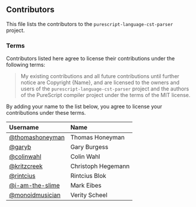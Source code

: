 ## Contributors

This file lists the contributors to the `purescript-language-cst-parser` project.

### Terms

Contributors listed here agree to license their contributions under the following terms:

> My existing contributions and all future contributions until further notice are Copyright {Name}, and are licensed to the owners and users of the `purescript-language-cst-parser` project and the authors of the PureScript compiler project under the terms of the MIT license.

By adding your name to the list below, you agree to license your contributions under these terms.

| Username | Name |
| :------- | :--- |
| [@thomashoneyman](https://github.com/thomashoneyman) | Thomas Honeyman
| [@garyb](https://github.com/garyb) | Gary Burgess
| [@colinwahl](https://github.com/colinwahl) | Colin Wahl
| [@kritzcreek](https://github.com/kritzcreek) | Christoph Hegemann
| [@rintcius](https://github.com/rintcius) | Rintcius Blok
| [@i-am-the-slime](https://github.com/i-am-the-slime) | Mark Eibes
| [@monoidmusician](https://github.com/MonoidMusician) | Verity Scheel
